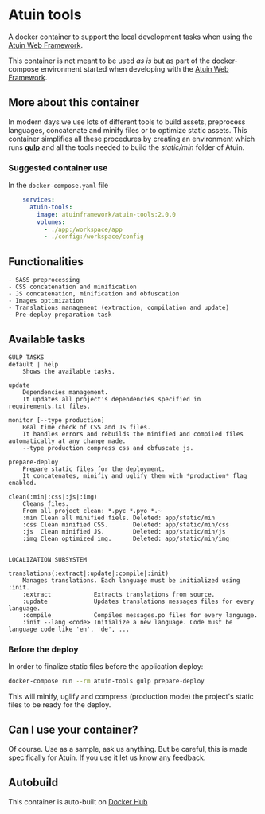 
# Atuin tools

A docker container to support the local development tasks when using the 
[Atuin Web Framework].

This container is not meant to be used *as is* but as part of the docker-compose
environment started when developing with the [Atuin Web Framework].

## More about this container

In modern days we use lots of different tools to build assets, preprocess 
languages, concatenate and minify files or to optimize static assets.
This container simplifies all these procedures by creating an environment which 
runs **[gulp]** and all the tools needed to build the *static/min* folder of 
Atuin.

### Suggested container use

In the `docker-compose.yaml` file

```yaml
	services:
	  atuin-tools:
	    image: atuinframework/atuin-tools:2.0.0
	    volumes:
	      - ./app:/workspace/app
	      - ./config:/workspace/config
```

## Functionalities

	- SASS preprocessing
	- CSS concatenation and minification
	- JS concatenation, minification and obfuscation
	- Images optimization
	- Translations management (extraction, compilation and update)
	- Pre-deploy preparation task	


## Available tasks

```
GULP TASKS
default | help
	Shows the available tasks.

update
	Dependencies management.
	It updates all project's dependencies specified in requirements.txt files.

monitor [--type production]
	Real time check of CSS and JS files.
	It handles errors and rebuilds the minified and compiled files automatically at any change made.
	--type production compress css and obfuscate js.

prepare-deploy
	Prepare static files for the deployment.
	It concatenates, minifiy and uglify them with *production* flag enabled.

clean(:min|:css|:js|:img)
	Cleans files.
	From all project clean: *.pyc *.pyo *.~
	:min Clean all minified fiels. Deleted: app/static/min
	:css Clean minified CSS.       Deleted: app/static/min/css
	:js  Clean minified JS.        Deleted: app/static/min/js
	:img Clean optimized img.      Deleted: app/static/min/img


LOCALIZATION SUBSYSTEM

translations(:extract|:update|:compile|:init)
	Manages translations. Each language must be initialized using :init.
	:extract            Extracts translations from source.
	:update             Updates translations messages files for every language.
	:compile            Compiles messages.po files for every language.
	:init --lang <code> Initialize a new language. Code must be language code like 'en', 'de', ...

```


### Before the deploy

In order to finalize static files before the application deploy:

```bash
docker-compose run --rm atuin-tools gulp prepare-deploy
```

This will minify, uglify and compress (production mode) the project's static 
files to be ready for the deploy.


## Can I use your container?

Of course. Use as a sample, ask us anything. But be careful, this is
made specifically for Atuin. If you use it let us know any feedback.

## Autobuild

This container is auto-built on [Docker Hub]

[Atuin Web Framework]: https://github.com/atuinframework
[gulp]: https://gulpjs.com/
[Docker Hub]: https://hub.docker.com/r/atuinframework/atuin-tools
